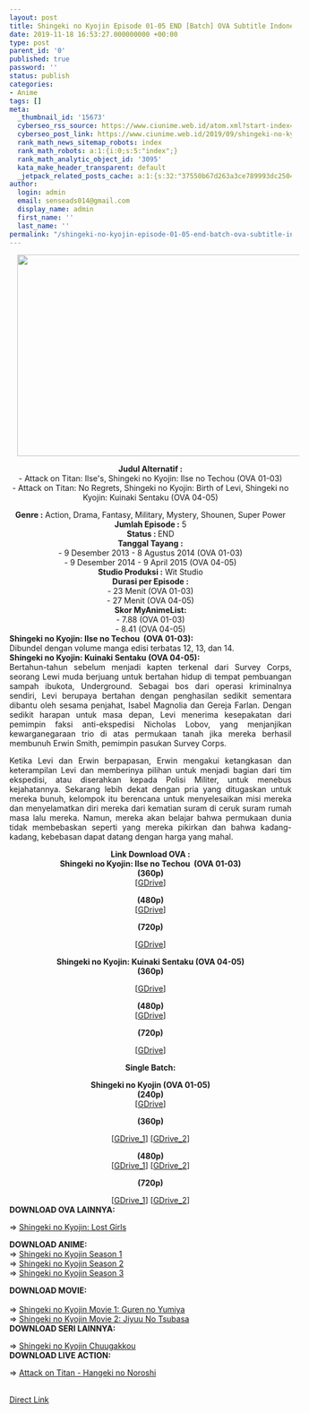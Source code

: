 ```yaml
---
layout: post
title: Shingeki no Kyojin Episode 01-05 END [Batch] OVA Subtitle Indonesia
date: 2019-11-18 16:53:27.000000000 +00:00
type: post
parent_id: '0'
published: true
password: ''
status: publish
categories:
- Anime
tags: []
meta:
  _thumbnail_id: '15673'
  cyberseo_rss_source: https://www.ciunime.web.id/atom.xml?start-index=3301&max-results=150
  cyberseo_post_link: https://www.ciunime.web.id/2019/09/shingeki-no-kyojin-episode-01-05-end.html
  rank_math_news_sitemap_robots: index
  rank_math_robots: a:1:{i:0;s:5:"index";}
  rank_math_analytic_object_id: '3095'
  kata_make_header_transparent: default
  _jetpack_related_posts_cache: a:1:{s:32:"37550b67d263a3ce789993dc25046c5f";a:2:{s:7:"expires";i:1647786993;s:7:"payload";a:0:{}}}
author:
  login: admin
  email: senseads014@gmail.com
  display_name: admin
  first_name: ''
  last_name: ''
permalink: "/shingeki-no-kyojin-episode-01-05-end-batch-ova-subtitle-indonesia/"
---
```

<div style="text-align: justify;">
<div style="text-align: center;">
<div class="separator" style="clear: both; text-align: center;"><a href="https://1.bp.blogspot.com/-BnpnL5YUak8/XTGH8jTk5WI/AAAAAAAAcEo/4G-hhIFkvvwgW1REN760n6c5cyUpiNS8gCLcBGAs/s1600/Shingeki%2Bno%2BKyojin%2B-%2BIlse%2Bno%2BTechou%2BOVA.jpg" imageanchor="1" style="margin-left: 1em; margin-right: 1em;"><img border="0" data-original-height="720" data-original-width="1280" height="360" src="{{ site.baseurl }}/assets/2019/11/Shingeki%2Bno%2BKyojin%2B-%2BIlse%2Bno%2BTechou%2BOVA.jpg" width="640" /></a></div>
<div style="text-align: left;"></div>
<p><b>Judul</b><b><b> Alternatif</b> :</b><br />- Attack on Titan: Ilse's,&nbsp;Shingeki no Kyojin: Ilse no Techou (OVA 01-03)<br />- Attack on Titan: No Regrets, Shingeki no Kyojin: Birth of Levi,&nbsp;Shingeki no Kyojin: Kuinaki Sentaku (OVA 04-05)</div>
<div style="text-align: center;"><b><b>Genre :</b></b> Action, Drama, Fantasy, Military, Mystery, Shounen, Super Power</div>
<div style="text-align: center;"><b>Jumlah Episode :</b> 5<br /><b>Status :&nbsp;</b>END<br /><b>Tanggal Tayang :</b><br />- 9 Desember 2013 - 8 Agustus 2014 (OVA 01-03)<br />- 9 Desember 2014 - 9 April 2015 (OVA 04-05)<br /><b>Studio Produksi :</b> Wit Studio<br /><b>Durasi per Episode :</b><br />- 23 Menit (OVA 01-03)<br />- 27 Menit (OVA 04-05)</div>
<div style="text-align: center;"><b>Skor&nbsp;MyAnimeList:</b><br />- 7.88 (OVA 01-03)<br />- 8.41 (OVA 04-05)</div>
<div style="text-align: center;"></div>
<div style="text-align: justify;"><b>Shingeki no Kyojin: Ilse no Techou&nbsp;<span style="text-align: center;">&nbsp;</span><span style="text-align: center;">(OVA 01-03)</span>:</b><br />Dibundel dengan volume manga edisi terbatas 12, 13, dan 14.</div>
<div style="text-align: justify;"><b>Shingeki no Kyojin: Kuinaki Sentaku<span style="text-align: center;">&nbsp;</span><span style="text-align: center;">(OVA 04-05):</span></b><br />Bertahun-tahun sebelum menjadi kapten terkenal dari Survey Corps, seorang Lewi muda berjuang untuk bertahan hidup di tempat pembuangan sampah ibukota, Underground. Sebagai bos dari operasi kriminalnya sendiri, Levi berupaya bertahan dengan penghasilan sedikit sementara dibantu oleh sesama penjahat, Isabel Magnolia dan Gereja Farlan. Dengan sedikit harapan untuk masa depan, Levi menerima kesepakatan dari pemimpin faksi anti-ekspedisi Nicholas Lobov, yang menjanjikan kewarganegaraan trio di atas permukaan tanah jika mereka berhasil membunuh Erwin Smith, pemimpin pasukan Survey Corps.</p>
<p>Ketika Levi dan Erwin berpapasan, Erwin mengakui ketangkasan dan keterampilan Levi dan memberinya pilihan untuk menjadi bagian dari tim ekspedisi, atau diserahkan kepada Polisi Militer, untuk menebus kejahatannya. Sekarang lebih dekat dengan pria yang ditugaskan untuk mereka bunuh, kelompok itu berencana untuk menyelesaikan misi mereka dan menyelamatkan diri mereka dari kematian suram di ceruk suram rumah masa lalu mereka. Namun, mereka akan belajar bahwa permukaan dunia tidak membebaskan seperti yang mereka pikirkan dan bahwa kadang-kadang, kebebasan dapat datang dengan harga yang mahal.</p></div>
</div>
<div style="text-align: justify;">
</div>
<div style="text-align: center;"><b>Link Download OVA :</b></div>
<div style="text-align: center;"><b style="text-align: justify;">Shingeki no Kyojin: Ilse no Techou&nbsp;<span style="text-align: center;">&nbsp;</span><span style="text-align: center;">(OVA 01-03)</span></b><br /><b>(360p)</b>
<div style="text-align: center;">
<div style="text-align: center;">[<a href="https://drive.google.com/uc?export=download&amp;id=1nehPsQBbaLGf5jdF4yzZNLByeJdOea80" target="_blank" rel="noopener">GDrive</a>]</p>
<p><b>(480p)</b><br />[<a href="https://drive.google.com/uc?export=download&amp;id=1BLf7bo1Otb-3jP4ODWzSkjgzo7JzUXwD" target="_blank" rel="noopener">GDrive</a>]</p>
<p><b>(720p)</b></div>
<div style="text-align: center;">[<a href="https://drive.google.com/uc?export=download&amp;id=15V7vQGjjYe1jIbAuiFN0DkfnfYMkr0R5" target="_blank" rel="noopener">GDrive</a>]</div>
</div>
<p><b style="text-align: justify;">Shingeki no Kyojin: Kuinaki Sentaku<span style="text-align: center;">&nbsp;</span><span style="text-align: center;">(OVA 04-05)</span></b><br /><b>(360p)</b>
<div style="text-align: center;">
<div style="text-align: center;">[<a href="https://drive.google.com/uc?export=download&amp;id=13TtHxWy7eYAoqaOJDamH4MfM96_nmEIg" target="_blank" rel="noopener">GDrive</a>]</p>
<p><b>(480p)</b><br />[<a href="https://drive.google.com/uc?export=download&amp;id=1t8bhdnEqL5bFVuamlWiVv4oQnpNH5DF1" target="_blank" rel="noopener">GDrive</a>]</p>
<p><b>(720p)</b></div>
<div style="text-align: center;">[<a href="https://drive.google.com/uc?export=download&amp;id=1jHG3jsyFSHmq5AxEshTbQucfwUn1ICRB" target="_blank" rel="noopener">GDrive</a>]</div>
</div>
<p><b>Single Batch:</b></p>
</div>
<div style="text-align: center;"><b>Shingeki no Kyojin (OVA 01-05)</b>
<div style="text-align: center;"><b>(240p)</b></div>
<div style="text-align: center;">
<div style="text-align: center;">[<a href="https://drive.google.com/uc?id=1638bBydreRaYUOYK6poKLF8hKLTMLPfw&amp;export=download" target="_blank" rel="noopener">GDrive</a>]</p>
</div>
</div>
<p><b>(360p)</b></div>
<div style="text-align: center;">
<div style="text-align: center;">[<a href="https://drive.google.com/uc?export=download&amp;id=1qJjai59FQVND32qwbuTdo6JD1N0Cktt7" target="_blank" rel="noopener">GDrive_1</a>] [<a href="https://drive.google.com/uc?id=1HWuZuIm_2jeqaj-lAARNlPZ0Afc_2ElB&amp;export=download" target="_blank" rel="noopener">GDrive_2</a>]</p>
<p><b>(480p)</b><br />[<a href="https://drive.google.com/uc?export=download&amp;id=1TKJwBDdtF8SisB4MTz2R_5RiDrbw0mNC" target="_blank" rel="noopener">GDrive_1</a>] [<a href="https://drive.google.com/uc?id=1s2tXEowzYx9wwYpIKhBGXaGpkogPQL3J&amp;export=download" target="_blank" rel="noopener">GDrive_2</a>]</p>
<p><b>(720p)</b></div>
<div style="text-align: center;">[<a href="https://drive.google.com/uc?export=download&amp;id=17DkjmsBiKMwG_su-CPIZVbOQFDA2HusZ" target="_blank" rel="noopener">GDrive_1</a>] [<a href="https://drive.google.com/uc?id=1m_IuNfJvfVYYU4nsy111MCcCifYBhlTj&amp;export=download" target="_blank" rel="noopener">GDrive_2</a>]
<div style="text-align: left;">
<div style="text-align: left;"><b>DOWNLOAD OVA&nbsp;</b><b>LAINNYA</b><b>:</b></p>
<p>=&gt;&nbsp;<a href="https://www.ciunime.web.id/2019/07/shingeki-no-kyojin-lost-girls-episode.html" target="_blank" rel="noopener">Shingeki no Kyojin: Lost Girls</a></p>
<div style="text-align: left;"><b>DOWNLOAD&nbsp;</b><b>ANIME</b><b>:</b></div>
<div style="text-align: left;">=&gt;&nbsp;<a href="https://www.ciunime.web.id/2018/09/shingeki-no-kyojin-season-1-episode-01.html">Shingeki no Kyojin Season 1</a></div>
<div style="text-align: left;">=&gt;&nbsp;<a href="https://www.ciunime.web.id/2018/09/shingeki-no-kyojin-season-2-episode-01.html" target="_blank" rel="noopener">Shingeki no Kyojin Season 2</a></div>
<div style="text-align: left;">=&gt;&nbsp;<a href="https://www.ciunime.web.id/2019/07/shingeki-no-kyojin-season-3-episode-01.html" target="_blank" rel="noopener">Shingeki no Kyojin Season 3</a></p>
</div>
<div style="text-align: left;"><b>DOWNLOAD MOVIE:</b></div>
<div style="text-align: left;"><b><br /></b></div>
<div style="text-align: left;">=&gt;&nbsp;<a href="https://www.ciunime.web.id/2018/09/shingeki-no-kyojin-movie-1-guren-no.html" target="_blank" rel="noopener">Shingeki no Kyojin Movie 1: Guren no Yumiya</a></div>
<div style="text-align: left;">=&gt;&nbsp;<a href="https://www.ciunime.web.id/2019/01/shingeki-no-kyojin-movie-2-jiyuu-no.html" target="_blank" rel="noopener">Shingeki no Kyojin Movie 2: Jiyuu No Tsubasa</a></div>
<div style="text-align: left;"></div>
</div>
<div style="text-align: left;"><b>DOWNLOAD SERI LAINNYA:</b></p>
</div>
<div style="text-align: left;">=&gt;&nbsp;<a href="https://www.ciunime.web.id/2018/09/shingeki-no-kyojin-chuugakkou-episode.html" target="_blank" rel="noopener">Shingeki no Kyojin Chuugakkou</a></div>
<div style="text-align: left;"></div>
<div style="text-align: left;"><b>DOWNLOAD LIVE ACTION:</b></p>
<p>=&gt;&nbsp;<a href="https://www.ciunime.web.id/2019/01/attack-on-titan-hangeki-no-noroshi-live.html">Attack on Titan - Hangeki no Noroshi</a><br /><br style="text-align: left;" /></div>
</div>
</div>
<div style="text-align: center;"></div>
</div>
<link rel="stylesheet" href="https://cdnjs.cloudflare.com/ajax/libs/font-awesome/4.7.0/css/font-awesome.min.css" />
<div class="divbtn"> <a href="https://handymansurrender.com/fihup8buzv?key=94550f7ce39444073321dde3b8782f97" class="btn"><i class="fa fa-download"></i> Direct Link</a> </div>

